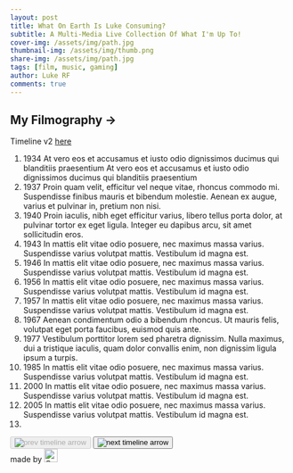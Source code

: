 ```yaml
---
layout: post
title: What On Earth Is Luke Consuming?
subtitle: A Multi-Media Live Collection Of What I'm Up To!
cover-img: /assets/img/path.jpg
thumbnail-img: /assets/img/thumb.png
share-img: /assets/img/path.jpg
tags: [film, music, gaming]
author: Luke RF
comments: true
---
```





<section class="section intro">
  <div class="container">
    <h1>My Filmography &rarr;</h1>
    <p>Timeline v2 <a href="https://codepen.io/tutsplus/full/GRYEwXX" target="_blank">here</a></p>
  </div>
</section>

<section class="timeline">
  <ol>
    <li>
      <div>
        <time>1934</time> At vero eos et accusamus et iusto odio dignissimos ducimus qui blanditiis praesentium At vero eos et accusamus et iusto odio dignissimos ducimus qui blanditiis praesentium
      </div>
    </li>
    <li>
      <div>
        <time>1937</time> Proin quam velit, efficitur vel neque vitae, rhoncus commodo mi. Suspendisse finibus mauris et bibendum molestie. Aenean ex augue, varius et pulvinar in, pretium non nisi.
      </div>
    </li>
    <li>
      <div>
        <time>1940</time> Proin iaculis, nibh eget efficitur varius, libero tellus porta dolor, at pulvinar tortor ex eget ligula. Integer eu dapibus arcu, sit amet sollicitudin eros.
      </div>
    </li>
    <li>
      <div>
        <time>1943</time> In mattis elit vitae odio posuere, nec maximus massa varius. Suspendisse varius volutpat mattis. Vestibulum id magna est.
      </div>
    </li>
    <li>
      <div>
        <time>1946</time> In mattis elit vitae odio posuere, nec maximus massa varius. Suspendisse varius volutpat mattis. Vestibulum id magna est.
      </div>
    </li>
    <li>
      <div>
        <time>1956</time> In mattis elit vitae odio posuere, nec maximus massa varius. Suspendisse varius volutpat mattis. Vestibulum id magna est.
      </div>
    </li>
    <li>
      <div>
        <time>1957</time> In mattis elit vitae odio posuere, nec maximus massa varius. Suspendisse varius volutpat mattis. Vestibulum id magna est.
      </div>
    </li>
    <li>
      <div>
        <time>1967</time> Aenean condimentum odio a bibendum rhoncus. Ut mauris felis, volutpat eget porta faucibus, euismod quis ante.
      </div>
    </li>
    <li>
      <div>
        <time>1977</time> Vestibulum porttitor lorem sed pharetra dignissim. Nulla maximus, dui a tristique iaculis, quam dolor convallis enim, non dignissim ligula ipsum a turpis.
      </div>
    </li>
    <li>
      <div>
        <time>1985</time> In mattis elit vitae odio posuere, nec maximus massa varius. Suspendisse varius volutpat mattis. Vestibulum id magna est.
      </div>
    </li>
    <li>
      <div>
        <time>2000</time> In mattis elit vitae odio posuere, nec maximus massa varius. Suspendisse varius volutpat mattis. Vestibulum id magna est.
      </div>
    </li>
    <li>
      <div>
        <time>2005</time> In mattis elit vitae odio posuere, nec maximus massa varius. Suspendisse varius volutpat mattis. Vestibulum id magna est.
      </div>
    </li>
    <li></li>
  </ol>

  <div class="arrows">
    <button class="arrow arrow__prev disabled" disabled>
      <img src="https://s3-us-west-2.amazonaws.com/s.cdpn.io/162656/arrow_prev.svg" alt="prev timeline arrow">
    </button>
    <button class="arrow arrow__next">
      <img src="https://s3-us-west-2.amazonaws.com/s.cdpn.io/162656/arrow_next.svg" alt="next timeline arrow">
    </button>
  </div>
</section>

<footer class="page-footer">
  <span>made by </span>
  <a href="https://georgemartsoukos.com/" target="_blank">
    <img width="24" height="24" src="https://assets.codepen.io/162656/george-martsoukos-small-logo.svg" alt="George Martsoukos logo">
  </a>
</footer>


